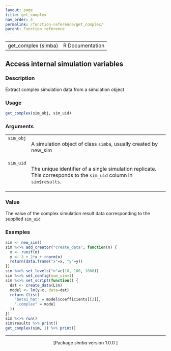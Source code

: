 ```yaml
---
layout: page
title: get_complex 
nav_order: 4 
permalink: /function-reference/get_complex/
parent: Function reference
---
```



<table width="100%" summary="page for get_complex {simba}"><tr><td>get_complex {simba}</td><td style="text-align: right;">R Documentation</td></tr></table>

<h2>Access internal simulation variables</h2>

<h3>Description</h3>

<p>Extract complex simulation data from a simulation object
</p>


<h3>Usage</h3>

```R
get_complex(sim_obj, sim_uid)
```


<h3>Arguments</h3>

<table summary="R argblock">
<tr valign="top"><td><span style='font-family:&quot;SFMono-Regular&quot;,Menlo,Consolas,Monospace; font-size:0.85em'>sim_obj</span></td>
<td>
<p>A simulation object of class <span style='font-family:&quot;SFMono-Regular&quot;,Menlo,Consolas,Monospace; font-size:0.85em'>simba</span>, usually created by
new_sim</p>
</td></tr>
<tr valign="top"><td><span style='font-family:&quot;SFMono-Regular&quot;,Menlo,Consolas,Monospace; font-size:0.85em'>sim_uid</span></td>
<td>
<p>The unique identifier of a single simulation replicate. This
corresponds to the <span style='font-family:&quot;SFMono-Regular&quot;,Menlo,Consolas,Monospace; font-size:0.85em'>sim_uid</span> column in <span style='font-family:&quot;SFMono-Regular&quot;,Menlo,Consolas,Monospace; font-size:0.85em'>sim$results</span>.</p>
</td></tr>
</table>


<h3>Value</h3>

<p>The value of the complex simulation result data corresponding to the
supplied <span style='font-family:&quot;SFMono-Regular&quot;,Menlo,Consolas,Monospace; font-size:0.85em'>sim_uid</span>
</p>


<h3>Examples</h3>

```R
sim <- new_sim()
sim %<>% add_creator("create_data", function(n) {
  x <- runif(n)
  y <- 3 + 2*x + rnorm(n)
  return(data.frame("x"=x, "y"=y))
})
sim %<>% set_levels("n"=c(10, 100, 1000))
sim %<>% set_config(num_sim=1)
sim %<>% set_script(function() {
  dat <- create_data(L$n)
  model <- lm(y~x, data=dat)
  return (list(
    "beta1_hat" = model$coefficients[[2]],
    ".complex" = model
  ))
})
sim %<>% run()
sim$results %>% print()
get_complex(sim, 1) %>% print()
```

<hr /><div style="text-align: center;">[Package <em>simba</em> version 1.0.0 ]</div>
